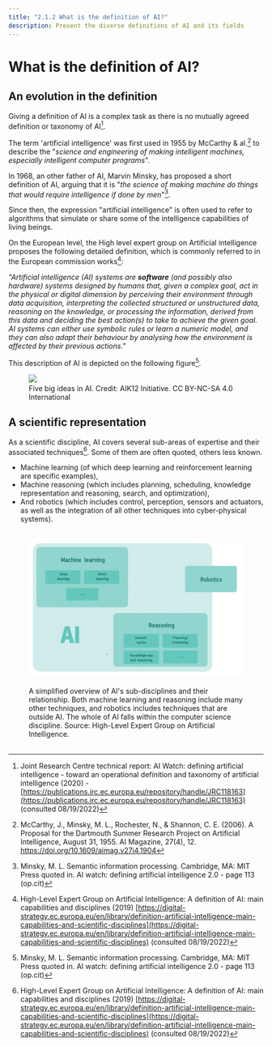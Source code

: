 ```yaml
---
title: "2.1.2 What is the definition of AI?"
description: Present the diverse definitions of AI and its fields
---
```

# What is the definition of AI?

## An evolution in the definition

Giving a definition of AI is a complex task as there is no mutually agreed definition or taxonomy of AI[^1].

The term 'artificial intelligence' was first used in 1955 by McCarthy & al.[^2] to describe the "*science and engineering of making intelligent machines, especially intelligent computer programs*".

In 1968, an other father of AI, Marvin Minsky, has proposed a short definition of AI, arguing that it is "*the science of making machine do things that would require intelligence if done by men*"[^3].

Since then, the expression "artificial intelligence" is often used to refer to algorithms that simulate or share some of the intelligence capabilities of living beings.

On the European level, the High level expert group on Artificial intelligence proposes the following detailed definition, which is commonly referred to in the European commission works[^4]:

*"Artificial intelligence (AI) systems are* ***software*** *(and possibly also hardware) systems designed by humans that, given a complex goal, act in the physical or digital dimension by perceiving their environment through data acquisition, interpreting the collected structured or unstructured data, reasoning on the knowledge, or processing the information, derived from this data and deciding the best action(s) to take to achieve the given goal. AI systems can either use symbolic rules or learn a numeric model, and they can also adapt their behaviour by analysing how the environment is affected by their previous actions."*

This description of AI is depicted on the following figure[^3].

<figure>
	 <img src="Images/AI4K12_Five_Big_Ideas_Graphic.png" />
	 <figcaption> Five big ideas in AI. Credit: AIK12 Initiative. CC BY-NC-SA 4.0 International </figcaption>
</figure>

## A scientific representation

As a scientific discipline, AI covers several sub-areas of expertise and their associated techniques[^4]. Some of them are often quoted, others less known.

-   Machine learning (of which deep learning and reinforcement learning are specific examples),
-   Machine reasoning (which includes planning, scheduling, knowledge representation and reasoning, search, and optimization),
-   And robotics (which includes control, perception, sensors and actuators, as well as the integration of all other techniques into cyber-physical systems).

<figure> 
  <img src="Images/AI-sub-disciplines-EN.png" /> 
  <figcaption> A simplified overview of AI's sub-disciplines and their relationship. Both machine learning and reasoning include many other techniques, and robotics includes techniques that are outside AI. The whole of AI falls within the computer science discipline. Source: High-Level Expert Group on Artificial Intelligence.</figcaption> 
</figure>

[^1]: Joint Research Centre technical report: AI Watch: defining artificial intelligence - toward an operational definition and taxonomy of artificial intelligence (2020) - [https://publications.jrc.ec.europa.eu/repository/handle/JRC118163](https://publications.jrc.ec.europa.eu/repository/handle/JRC118163) (consulted 08/19/2022)

[^2]: McCarthy, J., Minsky, M. L., Rochester, N., & Shannon, C. E. (2006). A Proposal for the Dartmouth Summer Research Project on Artificial Intelligence, August 31, 1955. AI Magazine, 27(4), 12. https://doi.org/10.1609/aimag.v27i4.1904

[^3]: Minsky, M. L. Semantic information processing. Cambridge, MA: MIT Press quoted in. AI watch: defining artificial intelligence 2.0 - page 113 (op.cit)

[^4]: High-Level Expert Group on Artificial Intelligence: A definition of AI: main capabilities and disciplines (2019) [https://digital-strategy.ec.europa.eu/en/library/definition-artificial-intelligence-main-capabilities-and-scientific-disciplines](https://digital-strategy.ec.europa.eu/en/library/definition-artificial-intelligence-main-capabilities-and-scientific-disciplines) (consulted 08/19/2022)
